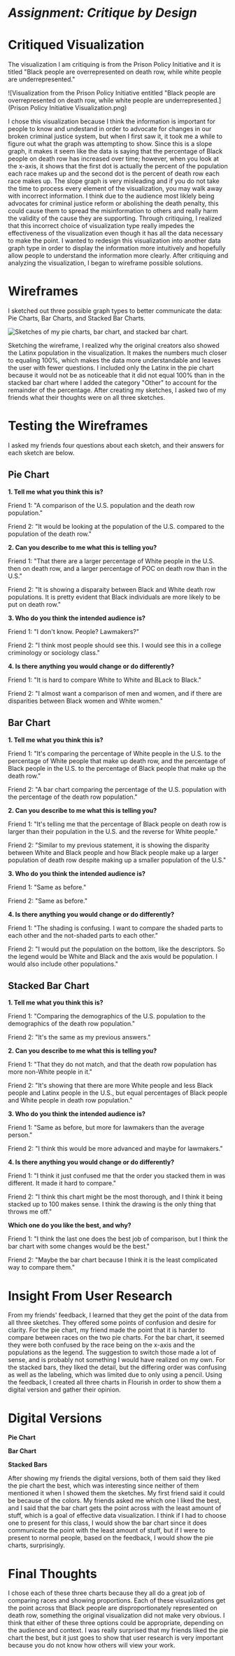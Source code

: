# *Assignment: Critique by Design*

# Critiqued Visualization
The visualization I am critiquing is from the Prison Policy Initiative and it is titled "Black people are overrepresented on death row, while white people are underrepresented."

![Visualization from the Prison Policy Initiative entitled "Black people are overrepresented on death row, while white people are underrepresented.](Prison Policy Initiative Visualization.png)

I chose this visualization because I think the information is important for people to know and undestand in order to advocate for changes in our broken criminal justice system, but when I first saw it, it took me a while to figure out what the graph was attempting to show. Since this is a slope graph, it makes it seem like the data is saying that the percentage of Black people on death row has increased over time; however, when you look at the x-axis, it shows that the first dot is actually the percent of the population each race makes up and the second dot is the percent of death row each race makes up. The slope graph is very misleading and if you do not take the time to process every element of the visualization, you may walk away with incorrect information. I think due to the audience most liklely being advocates for criminal justice reform or abolishing the death penalty, this could cause them to spread the misinformation to others and really harm the validity of the cause they are supporting. Through critiquing, I realized that this incorrect choice of visualization type really impedes the effectiveness of the visualization even though it has all the data necessary to make the point. I wanted to redesign this visualization into another data graph type in order to display the information more intuitively and hopefully allow people to understand the information more clearly. After critiquing and analyzing the visualization, I began to wireframe possible solutions.

# Wireframes

I sketched out three possible graph types to better communicate the data: Pie Charts, Bar Charts, and Stacked Bar Charts.

![Sketches of my pie charts, bar chart, and stacked bar chart.](Wireframe.jpg)

Sketching the wireframe, I realized why the original creators also showed the Latinx population in the visualization. It makes the numbers much closer to equaling 100%, which makes the data more understandable and leaves the user with fewer questions. I included only the Latinx in the pie chart because it would not be as noticeable that it did not equal 100% than in the stacked bar chart where I added the category "Other" to account for the remainder of the percentage. After creating my sketches, I asked two of my friends what their thoughts were on all three sketches.

# Testing the Wireframes

I asked my friends four questions about each sketch, and their answers for each sketch are below.

## **Pie Chart**

**1. Tell me what you think this is?**

Friend 1: "A comparison of the U.S. population and the death row population."
  
Friend 2: "It would be looking at the population of the U.S. compared to the population of the death row."
  
**2. Can you describe to me what this is telling you?**

Friend 1: "That there are a larger percentage of White people in the U.S. then on death row, and a larger percentage of POC on death row than in the U.S."
  
Friend 2: "It is showing a disparaity between Black and White death row populations. It is pretty evident that Black individuals are more likely to be put on death row."
  
**3. Who do you think the intended audience is?**

Friend 1: "I don't know. People? Lawmakers?"
  
Friend 2: "I think most people should see this. I would see this in a college criminology or sociology class."
  
**4. Is there anything you would change or do differently?**

Friend 1: "It is hard to compare White to White and BLack to Black."
   
Friend 2: "I almost want a comparison of men and women, and if there are disparities between Black women and White women."

## **Bar Chart**

**1. Tell me what you think this is?**

Friend 1: "It's comparing the percentage of White people in the U.S. to the percentage of White people that make up death row, and the percentage of Black people in the U.S. to the percentage of Black people that make up the death row."
  
Friend 2: "A bar chart comparing the percentage of the U.S. population with the percentage of the death row population."
  
**2. Can you describe to me what this is telling you?**

Friend 1: "It's telling me that the percentage of Black people on death row is larger than their population in the U.S. and the reverse for White people."
  
Friend 2: "Similar to my previous statement, it is showing the disparity between White and Black people and how Black people make up a larger population of death row despite making up a smaller population of the U.S."
  
**3. Who do you think the intended audience is?**

Friend 1: "Same as before."
  
Friend 2: "Same as before."
       
**4. Is there anything you would change or do differently?**

Friend 1: "The shading is confusing. I want to compare the shaded parts to each other and the not-shaded parts to each other."
  
Friend 2: "I would put the population on the bottom, like the descriptors. So the legend would be White and Black and the axis would be population. I would also include other populations."
  
## **Stacked Bar Chart**
  
**1. Tell me what you think this is?**

Friend 1: "Comparing the demographics of the U.S. population to the demographics of the death row population."
  
Friend 2: "It's the same as my previous answers."
  
**2. Can you describe to me what this is telling you?**

Friend 1: "That they do not match, and that the death row population has more non-White people in it."
  
Friend 2: "It's showing that there are more White people and less Black people and Latinx people in the U.S., but equal percentages of Black people and White people in death row population."
  
**3. Who do you think the intended audience is?**

Friend 1: "Same as before, but more for lawmakers than the average person."
  
Friend 2: "I think this would be more advanced and maybe for lawmakers."
  
**4. Is there anything you would change or do differently?**

Friend 1: "I think it just confused me that the order you stacked them in was different. It made it hard to compare."
  
Friend 2: "I think this chart might be the most thorough, and I think it being stacked up to 100 makes sense. I think the drawing is the only thing that throws me off."
  
**Which one do you like the best, and why?**

Friend 1: "I think the last one does the best job of comparison, but I think the bar chart with some changes would be the best."

Friend 2: "Maybe the bar chart because I think it is the least complicated way to compare them."

# Insight From User Research

From my friends' feedback, I learned that they get the point of the data from all three sketches. They offered some points of confusion and desire for clarity. For the pie chart, my friend made the point that it is harder to compare between races on the two pie charts. For the bar chart, it seemed they were both confused by the race being on the x-axis and the populations as the legend. The suggestion to switch those made a lot of sense, and is probably not something I would have realized on my own. For the stacked bars, they liked the detail, but the differing order was confusing as well as the labeling, which was limited due to only using a pencil. Using the feedback, I created all three charts in Flourish in order to show them a digital version and gather their opinion.

# Digital Versions

**Pie Chart**

<div class="flourish-embed flourish-chart" data-src="visualisation/5360668"><script src="https://public.flourish.studio/resources/embed.js"></script></div>

**Bar Chart**

<div class="flourish-embed flourish-chart" data-src="visualisation/5360496"><script src="https://public.flourish.studio/resources/embed.js"></script></div>

**Stacked Bars**

<div class="flourish-embed flourish-chart" data-src="visualisation/5360553"><script src="https://public.flourish.studio/resources/embed.js"></script></div>

After showing my friends the digital versions, both of them said they liked the pie chart the best, which was interesting since neither of them mentioned it when I showed them the sketches. My first friend said it could be because of the colors. My friends asked me which one I liked the best, and I said that the bar chart gets the point across with the least amount of stuff, which is a goal of effective data visualization. I think if I had to choose one to present for this class, I would show the bar chart since it does communicate the point with the least amount of stuff, but if I were to present to normal people, based on the feedback, I would show the pie charts, surprisingly.

# Final Thoughts

I chose each of these three charts because they all do a great job of comparing races and showing proportions. Each of these visualizations get the point across that Black people are disproportionately represented on death row, something the original visualization did not make very obvious. I think that either of these three options could be appropriate, depending on the audience and context. I was really surprised that my friends liked the pie chart the best, but it just goes to show that user research is very important because you do not know how others will view your work.

